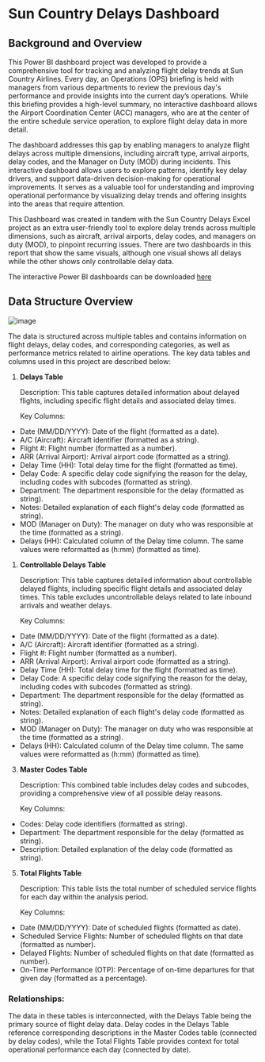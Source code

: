 # Sun Country Delays Dashboard
## Background and Overview

This Power BI dashboard project was developed to provide a comprehensive tool for tracking and analyzing flight delay trends at Sun Country Airlines. Every day, an Operations (OPS) briefing is held with managers from various departments to review the previous day's performance and provide insights into the current day’s operations. While this briefing provides a high-level summary, no interactive dashboard allows the Airport Coordination Center (ACC) managers, who are at the center of the entire schedule service operation, to explore flight delay data in more detail.

The dashboard addresses this gap by enabling managers to analyze flight delays across multiple dimensions, including aircraft type, arrival airports, delay codes, and the Manager on Duty (MOD) during incidents. This interactive dashboard allows users to explore patterns, identify key delay drivers, and support data-driven decision-making for operational improvements. It serves as a valuable tool for understanding and improving operational performance by visualizing delay trends and offering insights into the areas that require attention.

This Dashboard was created in tandem with the Sun Country Delays Excel project as an extra user-friendly tool to explore delay trends across multiple dimensions, such as aircraft, arrival airports, delay codes, and managers on duty (MOD), to pinpoint recurring issues. There are two dashboards in this report that show the same visuals, although one visual shows all delays while the other shows only controllable delay data.

The interactive Power BI dashboards can be downloaded [here](https://github.com/Shepshub/Sun-Country-Power-Bi/raw/refs/heads/main/Delays%20SEP%20&%20AUG.pbix)

## Data Structure Overview
![image](https://github.com/user-attachments/assets/283c4527-03a3-406c-8571-f68d2d05319c)

The data is structured across multiple tables and contains information on flight delays, delay codes, and corresponding categories, as well as performance metrics related to airline operations. The key data tables and columns used in this project are described below:

1. **Delays Table**
   
     Description: This table captures detailed information about delayed flights, including specific flight details and associated delay times.

     Key Columns:

- Date (MM/DD/YYYY): Date of the flight (formatted as a date).
- A/C (Aircraft): Aircraft identifier (formatted as a string).
- Flight #: Flight number (formatted as a number).
- ARR (Arrival Airport): Arrival airport code (formatted as a string).
- Delay Time (HH): Total delay time for the flight (formatted as time).
- Delay Code: A specific delay code signifying the reason for the delay, including codes with subcodes (formatted as string).
- Department: The department responsible for the delay (formatted as string).
- Notes: Detailed explanation of each flight's delay code (formatted as string).
- MOD (Manager on Duty): The manager on duty who was responsible at the time (formatted as a string).
- Delays (HH): Calculated column of the Delay time column. The same values were reformatted as (h:mm) (formatted as time).
  
1. **Controllable Delays Table**
   
     Description: This table captures detailed information about controllable delayed flights, including specific flight details and associated delay times. This table excludes uncontrollable delays related to late inbound arrivals and weather delays.

     Key Columns:

- Date (MM/DD/YYYY): Date of the flight (formatted as a date).
- A/C (Aircraft): Aircraft identifier (formatted as a string).
- Flight #: Flight number (formatted as a number).
- ARR (Arrival Airport): Arrival airport code (formatted as a string).
- Delay Time (HH): Total delay time for the flight (formatted as time).
- Delay Code: A specific delay code signifying the reason for the delay, including codes with subcodes (formatted as string).
- Department: The department responsible for the delay (formatted as string).
- Notes: Detailed explanation of each flight's delay code (formatted as string).
- MOD (Manager on Duty): The manager on duty who was responsible at the time (formatted as a string).
- Delays (HH): Calculated column of the Delay time column. The same values were reformatted as (h:mm) (formatted as time).

3. **Master Codes Table**

     Description: This combined table includes delay codes and subcodes, providing a comprehensive view of all possible delay reasons.

     Key Columns:

- Codes: Delay code identifiers (formatted as string).
- Department: The department responsible for the delay (formatted as string).
- Description: Detailed explanation of the delay code (formatted as string).

5. **Total Flights Table**
   
     Description: This table lists the total number of scheduled service flights for each day within the analysis period.

     Key Columns:

- Date (MM/DD/YYYY): Date of scheduled flights (formatted as date).
- Scheduled Service Flights: Number of scheduled flights on that date (formatted as number).
- Delayed Flights: Number of scheduled flights on that date (formatted as number).
- On-Time Performance (OTP): Percentage of on-time departures for that given day (formatted as a percentage).

### Relationships:
The data in these tables is interconnected, with the Delays Table being the primary source of flight delay data. Delay codes in the Delays Table reference corresponding descriptions in the Master Codes table (connected by delay codes), while the Total Flights Table provides context for total operational performance each day (connected by date).

